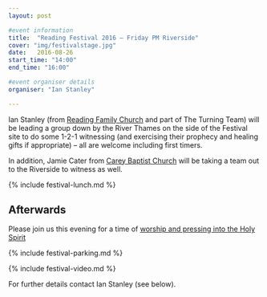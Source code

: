 ```yaml
---
layout: post

#event information
title:  "Reading Festival 2016 – Friday PM Riverside"
cover: "img/festivalstage.jpg"
date:   2016-08-26
start_time: "14:00"
end_time: "16:00"

#event organiser details
organiser: "Ian Stanley"

---
```


Ian Stanley (from [Reading Family Church](http://www.readingfamilychurch.org.uk) and part of The Turning Team) will be leading a group down by the River Thames on the side of the Festival site to do some 1-2-1 witnessing (and exercising their prophecy and healing gifts if appropriate) – all are welcome including first timers.

In addition, Jamie Cater from [Carey Baptist Church](http://www.careybaptistchurch.org.uk) will be taking a team out to the Riverside to witness as well.

{% include festival-lunch.md %}

## Afterwards
Please join us this evening for a time of [worship and pressing into the Holy Spirit](http://jesusdiedfor.me/event/Soaking-200816.html)

{% include festival-parking.md %}

{% include festival-video.md %}

For further details contact Ian Stanley (see below).
